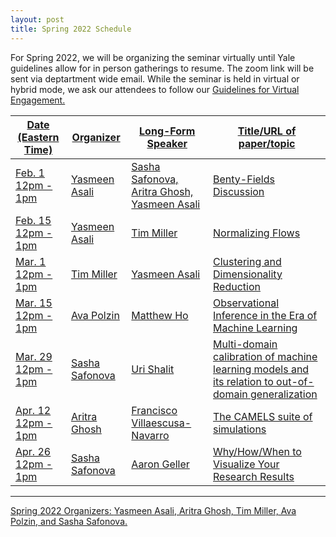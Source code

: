 ```yaml
---
layout: post
title: Spring 2022 Schedule 
---
```


For Spring 2022, we will be organizing the seminar virtually until Yale guidelines allow for in person gatherings to resume. The zoom link will be sent via deptartment wide email. While the seminar is held in virtual or hybrid mode, we ask our attendees to follow our <a href="{{ site.baseurl }}/rules">Guidelines for Virtual Engagement.

<table>
  <thead>
    <tr>
      <th>Date (Eastern Time)</th>
      <th>Organizer</th>
      <th>Long-Form Speaker</th>
      <th>Title/URL of paper/topic</th>
    </tr>
  </thead>
  <tbody>
    <tr>
      <td>Feb. 1<br>12pm - 1pm</td>
      <td>Yasmeen Asali</td>
      <td>Sasha Safonova, Aritra Ghosh, Yasmeen Asali</td>
      <td>Benty-Fields Discussion</td>
    </tr>
    <tr>
      <td>Feb. 15<br>12pm - 1pm</td>
      <td>Yasmeen Asali</td>
      <td>Tim Miller</td>
      <td>Normalizing Flows</td>
    </tr>
    <tr>
      <td>Mar. 1<br>12pm - 1pm</td>
      <td>Tim Miller</td>
      <td>Yasmeen Asali</td>
      <td>Clustering and Dimensionality Reduction</td>
    </tr>
    <tr>
      <td>Mar. 15<br>12pm - 1pm</td>
      <td>Ava Polzin</td>
      <td>Matthew Ho</td>
      <td>Observational Inference in the Era of Machine Learning</td>
    </tr>
    <tr>
      <td>Mar. 29<br>12pm - 1pm</td>
      <td>Sasha Safonova</td>
      <td>Uri Shalit</td>
      <td>Multi-domain calibration of machine learning models and its relation to out-of-domain generalization</td>
    </tr>
    <tr>
      <td>Apr. 12<br>12pm - 1pm</td>
      <td>Aritra Ghosh</td>
      <td>Francisco Villaescusa-Navarro</td>
      <td>The CAMELS suite of simulations</td>
    </tr>
    <tr>
      <td>Apr. 26<br>12pm - 1pm</td>
      <td>Sasha Safonova</td>
      <td>Aaron Geller</td>
      <td>Why/How/When to Visualize Your Research Results</td>
    </tr>
  </tbody>
</table>

-----

Spring 2022 Organizers: <a href="mailto:yasmeen.asali@yale.edu">Yasmeen Asali, Aritra Ghosh, Tim Miller, Ava Polzin, and Sasha Safonova.
